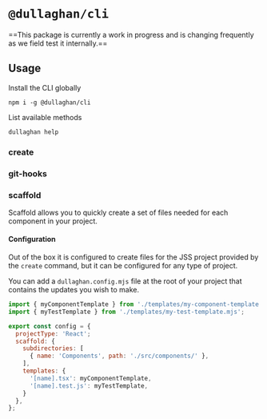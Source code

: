 # `@dullaghan/cli`

==This package is currently a work in progress and is changing frequently as we field test it internally.==

## Usage

Install the CLI globally

```
npm i -g @dullaghan/cli

```

List available methods

```
dullaghan help
```

### create

### git-hooks

### scaffold

Scaffold allows you to quickly create a set of files needed for each component in your project.

#### Configuration

Out of the box it is configured to create files for the JSS project provided by the `create` command, but it can be configured for any type of project.

You can add a `dullaghan.config.mjs` file at the root of your project that contains the updates you wish to make.

```js
import { myComponentTemplate } from './templates/my-component-template.mjs';
import { myTestTemplate } from './templates/my-test-template.mjs';

export const config = {
  projectType: 'React';
  scaffold: {
    subdirectories: [
      { name: 'Components', path: './src/components/' },
    ],
    templates: {
      '[name].tsx': myComponentTemplate,
      '[name].test.js': myTestTemplate,
    }
  },
};
```
